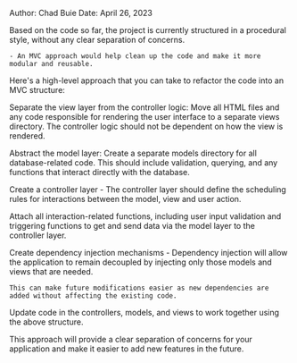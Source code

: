 Author: Chad Buie
Date: April 26, 2023

Based on the code so far, the project is currently structured in a procedural style, without any clear separation of concerns. 

    - An MVC approach would help clean up the code and make it more modular and reusable.

Here's a high-level approach that you can take to refactor the code into an MVC structure:

Separate the view layer from the controller logic: Move all HTML files and any code responsible for rendering the user interface to a separate views directory. The controller logic should not be dependent on how the view is rendered.

Abstract the model layer: Create a separate models directory for all database-related code. This should include validation, querying, and any functions that interact directly with the database.

Create a controller layer - The controller layer should define the scheduling rules for interactions between the model, view and user action. 

Attach all interaction-related functions, including user input validation and triggering functions to get and send data via the model layer to the controller layer.

Create dependency injection mechanisms - Dependency injection will allow the application to remain decoupled by injecting only those models and views that are needed. 

    This can make future modifications easier as new dependencies are added without affecting the existing code.

Update code in the controllers, models, and views to work together using the above structure.

This approach will provide a clear separation of concerns for your application and make it easier to add new features in the future.